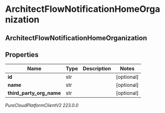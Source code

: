 # ArchitectFlowNotificationHomeOrganization

## ArchitectFlowNotificationHomeOrganization

## Properties

|Name | Type | Description | Notes|
|------------ | ------------- | ------------- | -------------|
| **id** | str |  | [optional] |
| **name** | str |  | [optional] |
| **third_party_org_name** | str |  | [optional] |



_PureCloudPlatformClientV2 223.0.0_
